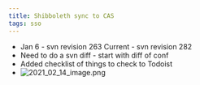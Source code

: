 ```yaml
---
title: Shibboleth sync to CAS
tags: sso
---
```


- Jan 6 - svn revision 263
  Current - svn revision 282
- Need to do a svn diff - start with diff of conf
- Added checklist of things to check to Todoist
- ![2021_02_14_image.png](https://cdn.logseq.com/%2F2ced21d5-4613-4500-9c50-ea987679aac57ae3662d-20ea-4419-bfd8-43dc9d0718042021_02_14_image.png?Expires=4766941550&Signature=PkX8y8PMZjxtAjgKjDgZouCV4v4znz09Sf9kAmldsasx9LABjko6hPMVb-fOwIWdDzHdUX9utqlnE-ovuevag2I48lQWOBsYNPdq1iXEKV9-f~amwheoNN-MngrVQ6EqYq0ZS1Q9fztJYYVKhuEwQY0JNpOEqiMpomhCebvD85OOA6x4ZjiueG02BFekPtRNuCaqvGgb9Lf~NDE6ASzw8wTAf7me72t2uuVq3Tolzz0qF4XyiJRdtvUx4xClSH9CQSHNUjXpblOzFV1FVQ~Hg9XhCEOaYmm8XvAD0enQYLeSAcOzJ8pZZHVgepZuZm~p4Vyag7Md0OzXHg6FB71xvA__&Key-Pair-Id=APKAJE5CCD6X7MP6PTEA)